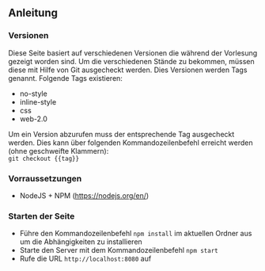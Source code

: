 ## Anleitung

### Versionen
Diese Seite basiert auf verschiedenen Versionen die während der Vorlesung gezeigt worden sind. Um die verschiedenen Stände zu bekommen, müssen diese mit Hilfe von Git ausgecheckt werden. Dies Versionen werden Tags genannt. Folgende Tags existieren:
- no-style
- inline-style
- css
- web-2.0

Um ein Version abzurufen muss der entsprechende Tag ausgecheckt werden. Dies kann über folgenden Kommandozeilenbefehl erreicht werden (ohne geschweifte Klammern):  
```git checkout {{tag}}```

### Vorraussetzungen
- NodeJS + NPM (https://nodejs.org/en/)

### Starten der Seite
- Führe den Kommandozeilenbefehl ```npm install``` im aktuellen Ordner aus um die Abhängigkeiten zu installieren
- Starte den Server mit dem Kommandozeilenbefehl ```npm start```
- Rufe die URL ```http://localhost:8080``` auf